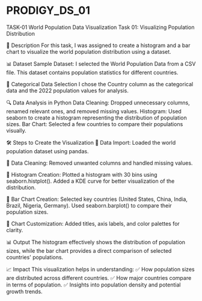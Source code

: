 # PRODIGY_DS_01
TASK-01
World Population Data Visualization
Task 01: Visualizing Population Distribution


📄 Description
For this task, I was assigned to create a histogram and a bar chart to visualize the world population distribution using a dataset.


📊 Dataset
Sample Dataset: I selected the World Population Data from a CSV file. This dataset contains population statistics for different countries.


📌 Categorical Data Selection
I chose the Country column as the categorical data and the 2022 population values for analysis.


🔍 Data Analysis in Python
Data Cleaning: Dropped unnecessary columns, renamed relevant ones, and removed missing values.
Histogram: Used seaborn to create a histogram representing the distribution of population sizes.
Bar Chart: Selected a few countries to compare their populations visually.


🛠 Steps to Create the Visualization
🔹 Data Import: Loaded the world population dataset using pandas.


🔹 Data Cleaning: Removed unwanted columns and handled missing values.


🔹 Histogram Creation:
Plotted a histogram with 30 bins using seaborn.histplot().
Added a KDE curve for better visualization of the distribution.


🔹 Bar Chart Creation:
Selected key countries (United States, China, India, Brazil, Nigeria, Germany).
Used seaborn.barplot() to compare their population sizes.


🔹 Chart Customization: Added titles, axis labels, and color palettes for clarity.


📊 Output
The histogram effectively shows the distribution of population sizes, while the bar chart provides a direct comparison of selected countries' populations.


📈 Impact
This visualization helps in understanding:
✅ How population sizes are distributed across different countries.
✅ How major countries compare in terms of population.
✅ Insights into population density and potential growth trends.
